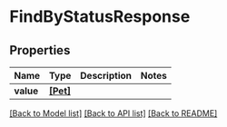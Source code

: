 # FindByStatusResponse


## Properties
Name | Type | Description | Notes
------------ | ------------- | ------------- | -------------
**value** | [**[Pet]**](Pet.md) |  | 

[[Back to Model list]](../README.md#documentation-for-models) [[Back to API list]](../README.md#documentation-for-api-endpoints) [[Back to README]](../README.md)


